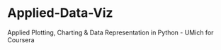 # Applied-Data-Viz
Applied Plotting, Charting &amp; Data Representation in Python - UMich for Coursera
